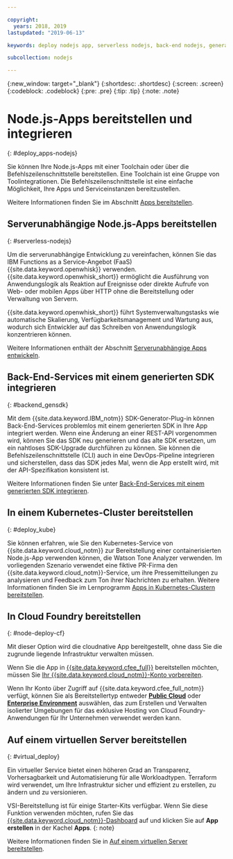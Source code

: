 ```yaml
---

copyright:
  years: 2018, 2019
lastupdated: "2019-06-13"

keywords: deploy nodejs app, serverless nodejs, back-end nodejs, generated sdk nodejs, cloud foundry deploy nodejs, kubernetes deploy nodejs, virtual nodejs

subcollection: nodejs

---
```


{:new_window: target="_blank"}
{:shortdesc: .shortdesc}
{:screen: .screen}
{:codeblock: .codeblock}
{:pre: .pre}
{:tip: .tip}
{:note: .note}

# Node.js-Apps bereitstellen und integrieren
{: #deploy_apps-nodejs}

Sie können Ihre Node.js-Apps mit einer Toolchain oder über die Befehlszeilenschnittstelle bereitstellen. Eine Toolchain ist eine Gruppe von Toolintegrationen. Die Befehlszeilenschnittstelle ist eine einfache Möglichkeit, Ihre Apps und Serviceinstanzen bereitzustellen. 

Weitere Informationen finden Sie im Abschnitt
[Apps bereitstellen](/docs/apps?topic=creating-apps-deploying-apps).

## Serverunabhängige Node.js-Apps bereitstellen
{: #serverless-nodejs}

Um die serverunabhängige Entwicklung zu vereinfachen, können Sie das IBM Functions as a Service-Angebot (FaaS) {{site.data.keyword.openwhisk}} verwenden. {{site.data.keyword.openwhisk_short}} ermöglicht die Ausführung von Anwendungslogik als Reaktion auf Ereignisse oder direkte Aufrufe von Web- oder mobilen Apps über HTTP ohne die Bereitstellung oder Verwaltung von Servern.

{{site.data.keyword.openwhisk_short}} führt Systemverwaltungstasks wie automatische Skalierung, Verfügbarkeitsmanagement und Wartung aus, wodurch sich Entwickler auf das Schreiben von Anwendungslogik konzentrieren können.

Weitere Informationen enthält der Abschnitt
[Serverunabhängige Apps
entwickeln](/docs/apps/deploying?topic=creating-apps-serverless).

## Back-End-Services mit einem generierten SDK integrieren
{: #backend_gensdk}

Mit dem {{site.data.keyword.IBM_notm}} SDK-Generator-Plug-in können Back-End-Services problemlos mit einem generierten SDK in Ihre App integriert werden. Wenn eine Änderung an einer REST-API vorgenommen wird, können Sie das SDK neu generieren und das alte SDK ersetzen, um ein nahtloses SDK-Upgrade durchführen zu können. Sie können die Befehlszeilenschnittstelle (CLI) auch in eine DevOps-Pipeline integrieren und sicherstellen, dass das SDK jedes Mal, wenn die App erstellt wird, mit der API-Spezifikation konsistent ist.

Weitere Informationen finden Sie unter
[Back-End-Services mit einem
generierten SDK integrieren](/docs/swift/backend?topic=swift-sdkgen-cli).

## In einem Kubernetes-Cluster bereitstellen
{: #deploy_kube}

Sie können erfahren, wie Sie den Kubernetes-Service von {{site.data.keyword.cloud_notm}} zur Bereitstellung einer containerisierten Node.js-App verwenden können, die Watson Tone Analyzer verwenden. Im vorliegenden Szenario verwendet eine fiktive PR-Firma den {{site.data.keyword.cloud_notm}}-Service, um ihre Pressemitteilungen zu analysieren und Feedback zum Ton ihrer Nachrichten zu erhalten. Weitere Informationen finden Sie im Lernprogramm [Apps in Kubernetes-Clustern bereitstellen](/docs/containers?topic=containers-cs_apps_tutorial). 

## In Cloud Foundry bereitstellen
{: #node-deploy-cf}

Mit dieser Option wird die cloudnative App bereitgestellt, ohne dass Sie die zugrunde liegende Infrastruktur verwalten müssen.

Wenn Sie die App in [{{site.data.keyword.cfee_full}}](/docs/cloud-foundry?topic=cloud-foundry-about) bereitstellen möchten, müssen Sie [Ihr {{site.data.keyword.cloud_notm}}-Konto vorbereiten](/docs/cloud-foundry?topic=cloud-foundry-prepare).

Wenn Ihr Konto über Zugriff auf {{site.data.keyword.cfee_full_notm}} verfügt, können Sie als Bereitstellertyp entweder **[Public Cloud](/docs/cloud-foundry-public?topic=cloud-foundry-public-about-cf)** oder **[Enterprise Environment](/docs/cloud-foundry-public?topic=cloud-foundry-public-cfee)** auswählen, das zum Erstellen und Verwalten isolierter Umgebungen für das exklusive Hosting von Cloud Foundry-Anwendungen für Ihr Unternehmen verwendet werden kann.

## Auf einem virtuellen Server bereitstellen
{: #virtual_deploy}

Ein virtueller Service bietet einen höheren Grad an Transparenz, Vorhersagbarkeit und Automatisierung für alle Workloadtypen. Terraform wird verwendet, um Ihre Infrastruktur sicher und effizient zu erstellen, zu ändern und zu versionieren.

  VSI-Bereitstellung ist für einige Starter-Kits verfügbar. Wenn Sie diese Funktion verwenden möchten, rufen Sie das [{{site.data.keyword.cloud_notm}}-Dashboard](https://{DomainName}) auf und klicken Sie auf **App erstellen** in der Kachel **Apps**.
  {: note} 

Weitere Informationen finden Sie in [Auf einem virtuellen Server bereitstellen](/docs/vsi?topic=virtual-servers-deploying-to-a-virtual-server). 
